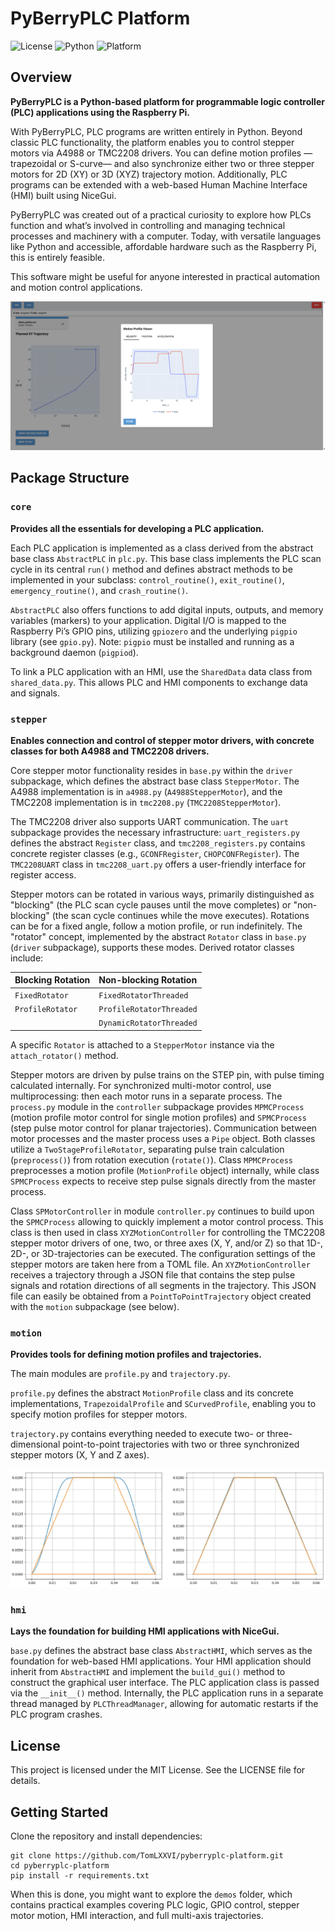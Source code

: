 # PyBerryPLC Platform

![License](https://img.shields.io/github/license/TomLXXVI/pyberryplc-platform)
![Python](https://img.shields.io/badge/python-3.10+-blue)
![Platform](https://img.shields.io/badge/platform-Raspberry%20Pi-lightgrey)

## Overview

**PyBerryPLC is a Python-based platform for programmable logic controller (PLC) applications using the Raspberry Pi.**

With PyBerryPLC, PLC programs are written entirely in Python. Beyond classic PLC functionality, the platform enables you
to control stepper motors via A4988 or TMC2208 drivers. You can define motion profiles —trapezoidal or S-curve— and also
synchronize either two or three stepper motors for 2D (XY) or 3D (XYZ) trajectory motion. Additionally, PLC programs can
be extended with a web-based Human Machine Interface (HMI) built using NiceGui.

PyBerryPLC was created out of a practical curiosity to explore how PLCs function and what’s involved in controlling and 
managing technical processes and machinery with a computer. Today, with versatile languages like Python and accessible, 
affordable hardware such as the Raspberry Pi, this is entirely feasible.

This software might be useful for anyone interested in practical automation and motion control applications.

![PyBerryPLC HMI Screenshot](media/screenshot.png)

## Package Structure

### `core`

**Provides all the essentials for developing a PLC application.**

Each PLC application is implemented as a class derived from the abstract base class `AbstractPLC` in `plc.py`. This base
class implements the PLC scan cycle in its central `run()` method and defines abstract methods to be implemented in your
subclass: `control_routine()`, `exit_routine()`, `emergency_routine()`, and `crash_routine()`.

`AbstractPLC` also offers functions to add digital inputs, outputs, and memory variables (markers) to your application. 
Digital I/O is mapped to the Raspberry Pi’s GPIO pins, utilizing `gpiozero` and the underlying `pigpio` library 
(see `gpio.py`). Note: `pigpio` must be installed and running as a background daemon (`pigpiod`).

To link a PLC application with an HMI, use the `SharedData` data class from `shared_data.py`. This allows PLC and HMI 
components to exchange data and signals.

### `stepper`

**Enables connection and control of stepper motor drivers, with concrete classes for both A4988 and TMC2208 drivers.**

Core stepper motor functionality resides in `base.py` within the `driver` subpackage, which defines the abstract base 
class `StepperMotor`. The A4988 implementation is in `a4988.py` (`A4988StepperMotor`), and the TMC2208 implementation is
in `tmc2208.py` (`TMC2208StepperMotor`).

The TMC2208 driver also supports UART communication. The `uart` subpackage provides the necessary infrastructure: 
`uart_registers.py` defines the abstract `Register` class, and `tmc2208_registers.py` contains concrete register classes 
(e.g., `GCONFRegister`, `CHOPCONFRegister`). The `TMC2208UART` class in `tmc2208_uart.py` offers a user-friendly 
interface for register access.

Stepper motors can be rotated in various ways, primarily distinguished as "blocking" (the PLC scan cycle pauses until 
the move completes) or "non-blocking" (the scan cycle continues while the move executes). Rotations can be for a fixed 
angle, follow a motion profile, or run indefinitely. The "rotator" concept, implemented by the abstract `Rotator` class 
in `base.py` (`driver` subpackage), supports these modes. Derived rotator classes include:

| Blocking Rotation | Non-blocking Rotation |
| :-- | :-- |
| `FixedRotator` | `FixedRotatorThreaded` |
| `ProfileRotator` | `ProfileRotatorThreaded` |
|  | `DynamicRotatorThreaded` |

A specific `Rotator` is attached to a `StepperMotor` instance via the `attach_rotator()` method.

Stepper motors are driven by pulse trains on the STEP pin, with pulse timing calculated internally. For synchronized 
multi-motor control, use multiprocessing: then each motor runs in a separate process. The `process.py` module in the 
`controller` subpackage provides `MPMCProcess` (motion profile motor control for single motion profiles) and 
`SPMCProcess` (step pulse motor control for planar trajectories). Communication between motor processes and the master 
process uses a `Pipe` object. Both classes utilize a `TwoStageProfileRotator`, separating pulse train calculation 
(`preprocess()`) from rotation execution (`rotate()`). Class `MPMCProcess` preprocesses a motion profile (`MotionProfile`
object) internally, while class `SPMCProcess` expects to receive step pulse signals directly from the master process.

Class `SPMotorController` in module `controller.py` continues to build upon the `SPMCProcess` allowing to quickly 
implement a motor control process. 
This class is then used in class `XYZMotionController` for controlling the TMC2208 stepper motor drivers of one, two, or
three axes (X, Y, and/or Z) so that 1D-, 2D-, or 3D-trajectories can be executed. The configuration settings of the 
stepper motors are taken here from a TOML file. An `XYZMotionController` receives a trajectory through a JSON file that 
contains the step pulse signals and rotation directions of all segments in the trajectory. This JSON file can easily be 
obtained from a `PointToPointTrajectory` object created with the `motion` subpackage (see below). 

### `motion`

**Provides tools for defining motion profiles and trajectories.**

The main modules are `profile.py` and `trajectory.py`.

`profile.py` defines the abstract `MotionProfile` class and its concrete implementations, `TrapezoidalProfile` 
and `SCurvedProfile`, enabling you to specify motion profiles for stepper motors.

`trajectory.py` contains everything needed to execute two- or three-dimensional point-to-point trajectories with two or 
three synchronized stepper motors (X, Y and Z axes).

![PyBerryPLC trajectories](media/trajectories.png)

### `hmi`

**Lays the foundation for building HMI applications with NiceGui.**

`base.py` defines the abstract base class `AbstractHMI`, which serves as the foundation for web-based HMI applications. 
Your HMI application should inherit from `AbstractHMI` and implement the `build_gui()` method to construct the graphical
user interface. The PLC application class is passed via the `__init__()` method. Internally, the PLC application runs in
a separate thread managed by `PLCThreadManager`, allowing for automatic restarts if the PLC program crashes.


## License

This project is licensed under the MIT License. See the LICENSE file for details.


## Getting Started

Clone the repository and install dependencies:

```
git clone https://github.com/TomLXXVI/pyberryplc-platform.git
cd pyberryplc-platform
pip install -r requirements.txt
```

When this is done, you might want to explore the `demos` folder, which contains practical examples covering PLC logic, 
GPIO control, stepper motor motion, HMI interaction, and full multi-axis trajectories.
